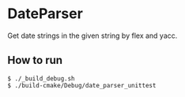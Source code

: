 # DateParser
Get date strings in the given string by flex and yacc.

## How to run
```Shell
$ ./_build_debug.sh
$ ./build-cmake/Debug/date_parser_unittest
```

